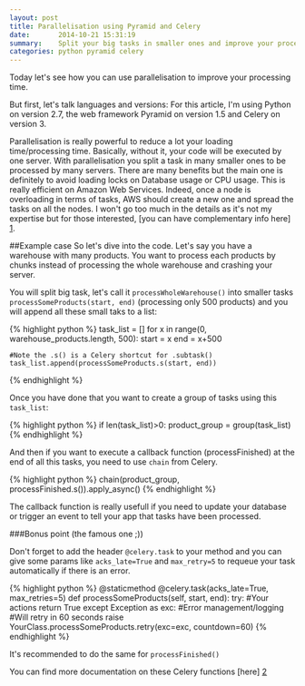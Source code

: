 ```yaml
---
layout: post
title: Parallelisation using Pyramid and Celery
date:       2014-10-21 15:31:19
summary:    Split your big tasks in smaller ones and improve your processing time.
categories: python pyramid celery
---
```


Today let's see how you can use parallelisation to improve your processing time.

But first, let's talk languages and versions:
For this article, I'm using Python on version 2.7, the web framework Pyramid on version 1.5 and Celery on version 3.

Parallelisation is really powerful to reduce a lot your loading time/processing time.
Basically, without it, your code will be executed by one server. With parallelisation you split a task in many smaller ones to be processed by many servers. There are many benefits but the main one is definitely to avoid loading locks on Database usage or CPU usage. This is really efficient on Amazon Web Services. Indeed, once a node is overloading in terms of tasks, AWS should create a new one and spread the tasks on all the nodes. I won't go too much in the details as it's not my expertise but for those interested, [you can have complementary info here] [1].

##Example case
So let's dive into the code. Let's say you have a warehouse with many products. You want to process each products by chunks instead of processing the whole warehouse and crashing your server.

You will split big task, let's call it `processWholeWarehouse()` into smaller tasks `processSomeProducts(start, end)` (processing only 500 products) and you will append all these small taks to a list:

{% highlight python %}
task_list = []
for x in range(0, warehouse_products.length, 500):
	start = x
	end = x+500

	#Note the .s() is a Celery shortcut for .subtask()
	task_list.append(processSomeProducts.s(start, end))
{% endhighlight %}

Once you have done that you want to create a group of tasks using this `task_list`:

{% highlight python %}
if len(task_list)>0:
	product_group = group(task_list)
{% endhighlight %}

And then if you want to execute a callback function (processFinished) at the end of all this tasks, you need to use `chain` from Celery.

{% highlight python %}
chain(product_group, processFinished.s()).apply_async()
{% endhighlight %}

The callback function is really usefull if you need to update your database or trigger an event to tell your app that tasks have been processed.

###Bonus point (the famous one ;))

Don't forget to add the header `@celery.task` to your method and you can give some params like `acks_late=True` and `max_retry=5` to requeue your task automatically if there is an error.

{% highlight python %}
@staticmethod
@celery.task(acks_late=True, max_retries=5)
def processSomeProducts(self, start, end):
	try:
		#Your actions
		return True
	except Exception as exc:
		#Error management/logging
		#Will retry in 60 seconds
		raise YourClass.processSomeProducts.retry(exc=exc, countdown=60)
{% endhighlight %}

It's recommended to do the same for `processFinished()`

You can find more documentation on these Celery functions [here] [2]

  [1]: http://docs.aws.amazon.com/AWSEC2/latest/WindowsGuide/concepts.html
  [2]: http://celery.readthedocs.org/en/latest/userguide/canvas.html#the-primitives
